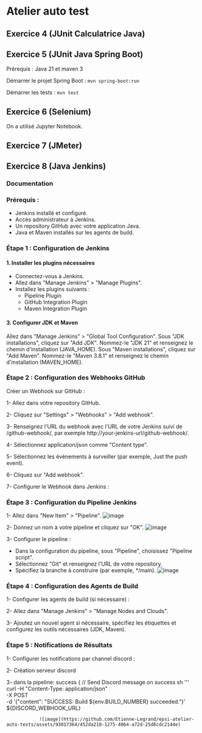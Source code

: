 # Atelier auto test

## Exercice 4 (JUnit Calculatrice Java)

## Exercice 5 (JUnit Java Spring Boot)

Prérequis : Java 21 et maven 3

Démarrer le projet Spring Boot : `mvn spring-boot:run`

Démarrer les tests : `mvn test`

## Exercice 6 (Selenium)

On a utilisé Jupyter Notebook.

## Exercice 7 (JMeter)

## Exercice 8 (Java Jenkins)

### Documentation

### Prérequis :

- Jenkins installé et configuré.
- Accès administrateur à Jenkins.
- Un repository GitHub avec votre application Java.
- Java et Maven installés sur les agents de build.
  
### Étape 1 : Configuration de Jenkins

#### 1. Installer les plugins nécessaires
   
- Connectez-vous à Jenkins.
- Allez dans "Manage Jenkins" > "Manage Plugins".
- Installez les plugins suivants :
  - Pipeline Plugin
  - GitHub Integration Plugin
  - Maven Integration Plugin
    
#### 3. Configurer JDK et Maven
   
Allez dans "Manage Jenkins" > "Global Tool Configuration".
Sous "JDK installations", cliquez sur "Add JDK". Nommez-le "JDK 21" et renseignez le chemin d'installation (JAVA_HOME).
Sous "Maven installations", cliquez sur "Add Maven". Nommez-le "Maven 3.8.1" et renseignez le chemin d'installation (MAVEN_HOME).

### Étape 2 : Configuration des Webhooks GitHub

Créer un Webhook sur GitHub :

1- Allez dans votre repository GitHub.

2- Cliquez sur "Settings" > "Webhooks" > "Add webhook".

3- Renseignez l'URL du webhook avec l'URL de votre Jenkins suivi de /github-webhook/, par exemple http://your-jenkins-url/github-webhook/.

4- Sélectionnez application/json comme "Content type".

5- Sélectionnez les événements à surveiller (par exemple, Just the push event).

6- Cliquez sur "Add webhook".

7- Configurer le Webhook dans Jenkins :

### Étape 3 : Configuration du Pipeline Jenkins

1- Allez dans "New Item" > "Pipeline".
![image](https://github.com/Etienne-Legrand/epsi-atelier-auto-tests/assets/93017364/9b60343e-44ce-48f7-b0e9-554dfe0c3596)

2- Donnez un nom à votre pipeline et cliquez sur "OK".
![image](https://github.com/Etienne-Legrand/epsi-atelier-auto-tests/assets/93017364/30f4a1c1-4972-42a4-8164-4181ccd45769)

3- Configurer le pipeline :
- Dans la configuration du pipeline, sous "Pipeline", choisissez "Pipeline script".
- Sélectionnez "Git" et renseignez l'URL de votre repository.
- Spécifiez la branche à construire (par exemple, */main).
![image](https://github.com/Etienne-Legrand/epsi-atelier-auto-tests/assets/93017364/9be470e9-8a49-4e69-9118-39dd69ee71df)

### Étape 4 : Configuration des Agents de Build

1- Configurer les agents de build (si nécessaire) :

2- Allez dans "Manage Jenkins" > "Manage Nodes and Clouds".

3- Ajoutez un nouvel agent si nécessaire, spécifiez les étiquettes et configurez les outils nécessaires (JDK, Maven).

### Étape 5 : Notifications de Résultats

1- Configurer les notifications par channel discord :

2- Création serveur discord

3-  dans la pipeline:       success {
            // Send Discord message on success
            sh '''
                curl -H "Content-Type: application/json" \
                -X POST \
                -d '{"content": "SUCCESS: Build ${env.BUILD_NUMBER} succeeded."}' \
                ${DISCORD_WEBHOOK_URL}

                ![image](https://github.com/Etienne-Legrand/epsi-atelier-auto-tests/assets/93017364/452da218-1275-4064-a72d-25d6cdc2144e)

